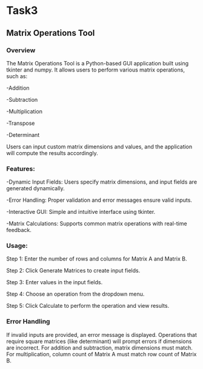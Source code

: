 # Task3
## Matrix Operations Tool

### Overview

The Matrix Operations Tool is a Python-based GUI application built using tkinter and numpy. It allows users to perform various matrix operations, such as:

-Addition

-Subtraction

-Multiplication

-Transpose

-Determinant

Users can input custom matrix dimensions and values, and the application will compute the results accordingly.

### Features:
-Dynamic Input Fields: Users specify matrix dimensions, and input fields are generated dynamically.

-Error Handling: Proper validation and error messages ensure valid inputs.

-Interactive GUI: Simple and intuitive interface using tkinter.

-Matrix Calculations: Supports common matrix operations with real-time feedback.


### Usage:

Step 1: Enter the number of rows and columns for Matrix A and Matrix B.

Step 2: Click Generate Matrices to create input fields.

Step 3: Enter values in the input fields.

Step 4: Choose an operation from the dropdown menu.

Step 5: Click Calculate to perform the operation and view results.

### Error Handling

If invalid inputs are provided, an error message is displayed.
Operations that require square matrices (like determinant) will prompt errors if dimensions are incorrect.
For addition and subtraction, matrix dimensions must match.
For multiplication, column count of Matrix A must match row count of Matrix B.
